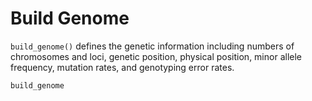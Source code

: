 # Build Genome

`build_genome()` defines the genetic information including numbers of chromosomes and loci, genetic position, physical position, minor allele frequency, mutation rates, and genotyping error rates.

```@docs
build_genome
```